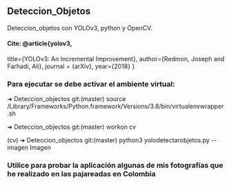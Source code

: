 ## Deteccion_Objetos
Deteccion_objetos con YOLOv3, python  y OpenCV.  

#### Cite:  @article{yolov3,
  title={YOLOv3: An Incremental Improvement},
  author={Redmon, Joseph and Farhadi, Ali},
  journal = {arXiv},
  year={2018}
}

### Para ejecutar se debe activar el ambiente virtual:
➜  Deteccion_objectos git:(master) source /Library/Frameworks/Python.framework/Versions/3.8/bin/virtualenvwrapper.sh

➜  Deteccion_objectos git:(master) workon cv

(cv) ➜  Deteccion_objectos git:(master) python3 yolodetectarobjetos.py  --imagen Imagen


### Utilice para probar la aplicación algunas de mis fotografías que he realizado en las pajareadas en Colombia
